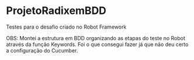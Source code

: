 # ProjetoRadixemBDD
Testes para o desafio criado no Robot Framework 

OBS: Montei a estrutura em BDD organizando as etapas do teste no Robot através da função Keywords. Foi o que consegui fazer já que não deu certo a configuração do Cucumber.
